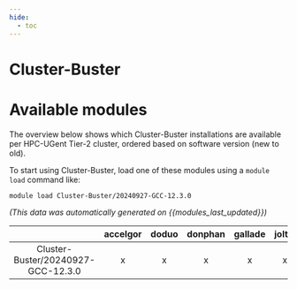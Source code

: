 ```yaml
---
hide:
  - toc
---
```


Cluster-Buster
==============

# Available modules


The overview below shows which Cluster-Buster installations are available per HPC-UGent Tier-2 cluster, ordered based on software version (new to old).

To start using Cluster-Buster, load one of these modules using a `module load` command like:

```shell
module load Cluster-Buster/20240927-GCC-12.3.0
```

*(This data was automatically generated on {{modules_last_updated}})*  

| |accelgor|doduo|donphan|gallade|joltik|litleo|shinx|
| :---: | :---: | :---: | :---: | :---: | :---: | :---: | :---: |
|Cluster-Buster/20240927-GCC-12.3.0|x|x|x|x|x|x|x|
